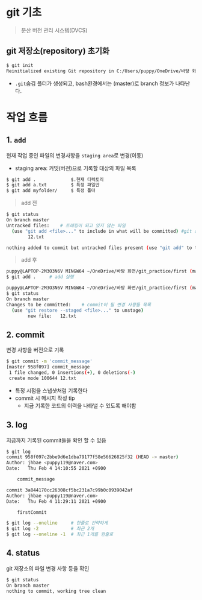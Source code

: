 # git 기초

> 분산 버전 관리 시스템(DVCS)

## git 저장소(repository) 초기화	

```bash
$ git init
Reinitialized existing Git repository in C:/Users/puppy/OneDrive/바탕 화면/git_practice/first/.git/
```



* `.git`숨김 폴더가 생성되고, bash환경에서는 (master)로 branch 정보가 나타난다.



# 작업 흐름

## 1. `add`

현재 작업 중인 파일의 변경사항을 `staging area`로 변경(이동)

* staging area: 커밋(버전)으로 기록할 대상의 파일 목록

```bash
$ git add .				$.현재 디렉토리
$ git add a.txt			$ 특정 파일만
$ git add myfolder/		$ 특정 폴더	
```





> add 전

```bash
$ git status
On branch master
Untracked files:	# 트래킹이 되고 있지 않는 파일
  (use "git add <file>..." to include in what will be committed) #git add를 사용해 staging area로 이동시켜야 함
        12.txt

nothing added to commit but untracked files present (use "git add" to track)
```



> add  후

```bash
puppy@LAPTOP-2M3O3N6V MINGW64 ~/OneDrive/바탕 화면/git_practice/first (master)
$ git add .		# add 실행

puppy@LAPTOP-2M3O3N6V MINGW64 ~/OneDrive/바탕 화면/git_practice/first (master)
$ git status
On branch master
Changes to be committed:	# commit이 될 변경 사항들 목록
  (use "git restore --staged <file>..." to unstage)
        new file:   12.txt
```



## 2. commit

변경 사항을 버전으로 기록

```bash
$ git commit -m 'commit_message'
[master 958f097] commit_message
 1 file changed, 0 insertions(+), 0 deletions(-)
 create mode 100644 12.txt
```

* 특정 시점을 스냅샷처럼 기록한다
* commit 시 메시지 작성 tip
  * 지금 기록한 코드의 이력을 나타낼 수 있도록 해야함



## 3. log

지금까지 기록된 commit들을 확인 할 수 있음

```bash
$ git log
commit 958f097c2bbe9d6e1dba79177f58e56626825f32 (HEAD -> master)
Author: jhbae <puppy119@naver.com>
Date:   Thu Feb 4 14:10:55 2021 +0900

    commit_message

commit 3a844170cc26308cf5bc231a7c99b0c0939042af
Author: jhbae <puppy119@naver.com>
Date:   Thu Feb 4 11:29:11 2021 +0900

    firstCommit

$ git log --oneline		# 한줄로 간략하게
$ git log -2			# 최근 2개
$ git log --oneline -1	# 최근 1개를 한줄로
```



## 4. status

git 저장소의 파일 변경 사항 등을 확인

```bash
$ git status
On branch master
nothing to commit, working tree clean
```

